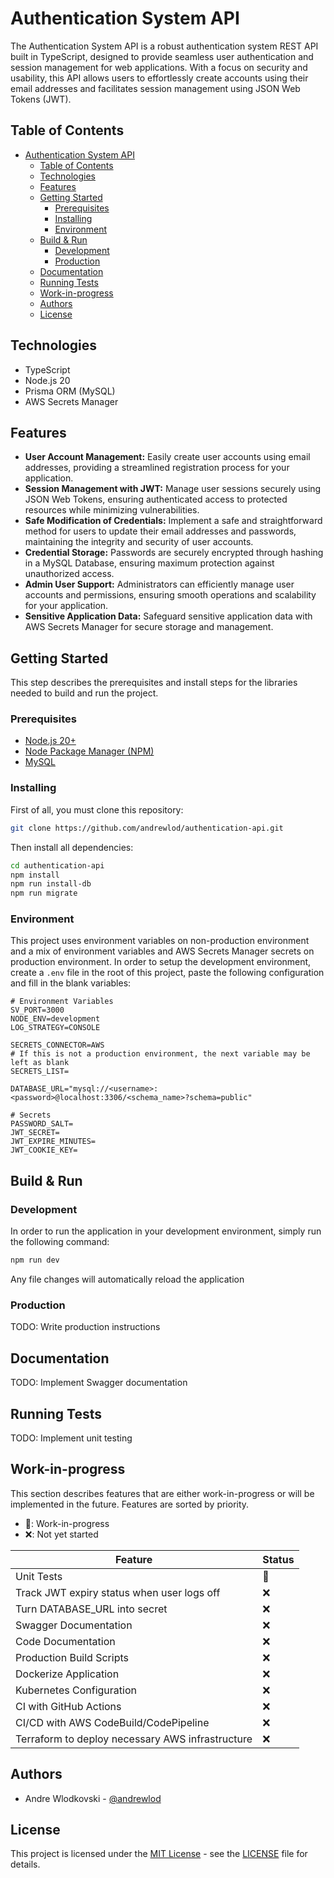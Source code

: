 # Authentication System API
The Authentication System API is a robust authentication system REST API built in TypeScript, designed to provide seamless user authentication and session management for web applications. With a focus on security and usability, this API allows users to effortlessly create accounts using their email addresses and facilitates session management using JSON Web Tokens (JWT).

## Table of Contents
- [Authentication System API](#authentication-system-api)
  - [Table of Contents](#table-of-contents)
  - [Technologies](#technologies)
  - [Features](#features)
  - [Getting Started](#getting-started)
    - [Prerequisites](#prerequisites)
    - [Installing](#installing)
    - [Environment](#environment)
  - [Build \& Run](#build--run)
    - [Development](#development)
    - [Production](#production)
  - [Documentation](#documentation)
  - [Running Tests](#running-tests)
  - [Work-in-progress](#work-in-progress)
  - [Authors](#authors)
  - [License](#license)


## Technologies
- TypeScript
- Node.js 20
- Prisma ORM (MySQL)
- AWS Secrets Manager

## Features
- **User Account Management:** Easily create user accounts using email addresses, providing a streamlined registration process for your application.
- **Session Management with JWT:** Manage user sessions securely using JSON Web Tokens, ensuring authenticated access to protected resources while minimizing vulnerabilities.
- **Safe Modification of Credentials:** Implement a safe and straightforward method for users to update their email addresses and passwords, maintaining the integrity and security of user accounts.
- **Credential Storage:** Passwords are securely encrypted through hashing in a MySQL Database, ensuring maximum protection against unauthorized access.
- **Admin User Support:** Administrators can efficiently manage user accounts and permissions, ensuring smooth operations and scalability for your application.
- **Sensitive Application Data:** Safeguard sensitive application data with AWS Secrets Manager for secure storage and management.

## Getting Started
This step describes the prerequisites and install steps for the libraries needed to build and run the project.

### Prerequisites
- [Node.js 20+](https://nodejs.org/en)
- [Node Package Manager (NPM)](https://www.npmjs.com)
- [MySQL](https://dev.mysql.com/downloads/installer/)

### Installing
First of all, you must clone this repository:
```sh
git clone https://github.com/andrewlod/authentication-api.git
```

Then install all dependencies:
```sh
cd authentication-api
npm install
npm run install-db
npm run migrate
```

### Environment
This project uses environment variables on non-production environment and a mix of environment variables and AWS Secrets Manager secrets on production environment. In order to setup the development environment, create a `.env` file in the root of this project, paste the following configuration and fill in the blank variables:
```env
# Environment Variables
SV_PORT=3000
NODE_ENV=development
LOG_STRATEGY=CONSOLE

SECRETS_CONNECTOR=AWS
# If this is not a production environment, the next variable may be left as blank
SECRETS_LIST=

DATABASE_URL="mysql://<username>:<password>@localhost:3306/<schema_name>?schema=public"

# Secrets
PASSWORD_SALT=
JWT_SECRET=
JWT_EXPIRE_MINUTES=
JWT_COOKIE_KEY=
```

## Build & Run
### Development
In order to run the application in your development environment, simply run the following command:
```sh
npm run dev
```

Any file changes will automatically reload the application

### Production
TODO: Write production instructions

## Documentation
TODO: Implement Swagger documentation

## Running Tests
TODO: Implement unit testing

## Work-in-progress
This section describes features that are either work-in-progress or will be implemented in the future. Features are sorted by priority.
- 🚧: Work-in-progress
- ❌: Not yet started

| Feature | Status |
|---------|--------|
| Unit Tests | 🚧 |
| Track JWT expiry status when user logs off | ❌ |
| Turn DATABASE_URL into secret | ❌ |
| Swagger Documentation | ❌ |
| Code Documentation | ❌ |
| Production Build Scripts | ❌ |
| Dockerize Application | ❌ |
| Kubernetes Configuration | ❌ |
| CI with GitHub Actions | ❌ |
| CI/CD with AWS CodeBuild/CodePipeline | ❌ |
| Terraform to deploy necessary AWS infrastructure | ❌ |

## Authors
- Andre Wlodkovski - [@andrewlod](https://github.com/andrewlod)

## License
This project is licensed under the [MIT License](https://opensource.org/license/mit) - see the [LICENSE](LICENSE) file for details.
